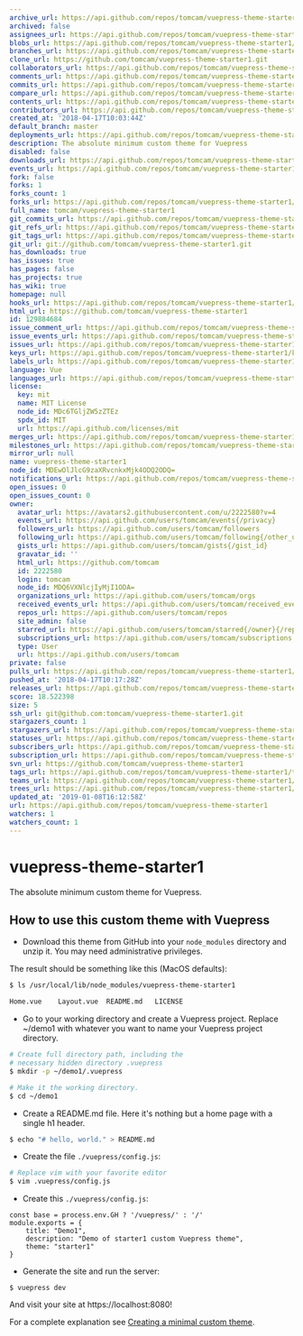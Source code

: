 ```yaml
---
archive_url: https://api.github.com/repos/tomcam/vuepress-theme-starter1/{archive_format}{/ref}
archived: false
assignees_url: https://api.github.com/repos/tomcam/vuepress-theme-starter1/assignees{/user}
blobs_url: https://api.github.com/repos/tomcam/vuepress-theme-starter1/git/blobs{/sha}
branches_url: https://api.github.com/repos/tomcam/vuepress-theme-starter1/branches{/branch}
clone_url: https://github.com/tomcam/vuepress-theme-starter1.git
collaborators_url: https://api.github.com/repos/tomcam/vuepress-theme-starter1/collaborators{/collaborator}
comments_url: https://api.github.com/repos/tomcam/vuepress-theme-starter1/comments{/number}
commits_url: https://api.github.com/repos/tomcam/vuepress-theme-starter1/commits{/sha}
compare_url: https://api.github.com/repos/tomcam/vuepress-theme-starter1/compare/{base}...{head}
contents_url: https://api.github.com/repos/tomcam/vuepress-theme-starter1/contents/{+path}
contributors_url: https://api.github.com/repos/tomcam/vuepress-theme-starter1/contributors
created_at: '2018-04-17T10:03:44Z'
default_branch: master
deployments_url: https://api.github.com/repos/tomcam/vuepress-theme-starter1/deployments
description: The absolute minimum custom theme for Vuepress
disabled: false
downloads_url: https://api.github.com/repos/tomcam/vuepress-theme-starter1/downloads
events_url: https://api.github.com/repos/tomcam/vuepress-theme-starter1/events
fork: false
forks: 1
forks_count: 1
forks_url: https://api.github.com/repos/tomcam/vuepress-theme-starter1/forks
full_name: tomcam/vuepress-theme-starter1
git_commits_url: https://api.github.com/repos/tomcam/vuepress-theme-starter1/git/commits{/sha}
git_refs_url: https://api.github.com/repos/tomcam/vuepress-theme-starter1/git/refs{/sha}
git_tags_url: https://api.github.com/repos/tomcam/vuepress-theme-starter1/git/tags{/sha}
git_url: git://github.com/tomcam/vuepress-theme-starter1.git
has_downloads: true
has_issues: true
has_pages: false
has_projects: true
has_wiki: true
homepage: null
hooks_url: https://api.github.com/repos/tomcam/vuepress-theme-starter1/hooks
html_url: https://github.com/tomcam/vuepress-theme-starter1
id: 129884684
issue_comment_url: https://api.github.com/repos/tomcam/vuepress-theme-starter1/issues/comments{/number}
issue_events_url: https://api.github.com/repos/tomcam/vuepress-theme-starter1/issues/events{/number}
issues_url: https://api.github.com/repos/tomcam/vuepress-theme-starter1/issues{/number}
keys_url: https://api.github.com/repos/tomcam/vuepress-theme-starter1/keys{/key_id}
labels_url: https://api.github.com/repos/tomcam/vuepress-theme-starter1/labels{/name}
language: Vue
languages_url: https://api.github.com/repos/tomcam/vuepress-theme-starter1/languages
license:
  key: mit
  name: MIT License
  node_id: MDc6TGljZW5zZTEz
  spdx_id: MIT
  url: https://api.github.com/licenses/mit
merges_url: https://api.github.com/repos/tomcam/vuepress-theme-starter1/merges
milestones_url: https://api.github.com/repos/tomcam/vuepress-theme-starter1/milestones{/number}
mirror_url: null
name: vuepress-theme-starter1
node_id: MDEwOlJlcG9zaXRvcnkxMjk4ODQ2ODQ=
notifications_url: https://api.github.com/repos/tomcam/vuepress-theme-starter1/notifications{?since,all,participating}
open_issues: 0
open_issues_count: 0
owner:
  avatar_url: https://avatars2.githubusercontent.com/u/2222580?v=4
  events_url: https://api.github.com/users/tomcam/events{/privacy}
  followers_url: https://api.github.com/users/tomcam/followers
  following_url: https://api.github.com/users/tomcam/following{/other_user}
  gists_url: https://api.github.com/users/tomcam/gists{/gist_id}
  gravatar_id: ''
  html_url: https://github.com/tomcam
  id: 2222580
  login: tomcam
  node_id: MDQ6VXNlcjIyMjI1ODA=
  organizations_url: https://api.github.com/users/tomcam/orgs
  received_events_url: https://api.github.com/users/tomcam/received_events
  repos_url: https://api.github.com/users/tomcam/repos
  site_admin: false
  starred_url: https://api.github.com/users/tomcam/starred{/owner}{/repo}
  subscriptions_url: https://api.github.com/users/tomcam/subscriptions
  type: User
  url: https://api.github.com/users/tomcam
private: false
pulls_url: https://api.github.com/repos/tomcam/vuepress-theme-starter1/pulls{/number}
pushed_at: '2018-04-17T10:17:28Z'
releases_url: https://api.github.com/repos/tomcam/vuepress-theme-starter1/releases{/id}
score: 18.522398
size: 5
ssh_url: git@github.com:tomcam/vuepress-theme-starter1.git
stargazers_count: 1
stargazers_url: https://api.github.com/repos/tomcam/vuepress-theme-starter1/stargazers
statuses_url: https://api.github.com/repos/tomcam/vuepress-theme-starter1/statuses/{sha}
subscribers_url: https://api.github.com/repos/tomcam/vuepress-theme-starter1/subscribers
subscription_url: https://api.github.com/repos/tomcam/vuepress-theme-starter1/subscription
svn_url: https://github.com/tomcam/vuepress-theme-starter1
tags_url: https://api.github.com/repos/tomcam/vuepress-theme-starter1/tags
teams_url: https://api.github.com/repos/tomcam/vuepress-theme-starter1/teams
trees_url: https://api.github.com/repos/tomcam/vuepress-theme-starter1/git/trees{/sha}
updated_at: '2019-01-08T16:12:58Z'
url: https://api.github.com/repos/tomcam/vuepress-theme-starter1
watchers: 1
watchers_count: 1
---
```


# vuepress-theme-starter1

The absolute minimum custom theme for Vuepress. 

## How to use this custom theme with Vuepress

* Download this theme from GitHub into your `node_modules` directory and unzip it. You may need administrative privileges.

The result should be something like this (MacOS defaults):

```bash
$ ls /usr/local/lib/node_modules/vuepress-theme-starter1

Home.vue	Layout.vue	README.md	LICENSE
```

* Go to your working directory and create a Vuepress project. Replace ~/demo1 with whatever
you want to name your Vuepress project directory.

```bash
# Create full directory path, including the
# necessary hidden directory .vuepress
$ mkdir -p ~/demo1/.vuepress

# Make it the working directory.
$ cd ~/demo1
```
* Create a README.md file. Here it's nothing but a home page with a single h1 header.

```bash
$ echo "# hello, world." > README.md
```

* Create the file `./vuepress/config.js`:

```bash
# Replace vim with your favorite editor 
$ vim .vuepress/config.js
```

* Create this `./vuepress/config.js`:

```
const base = process.env.GH ? '/vuepress/' : '/'
module.exports = {
    title: "Demo1",
    description: "Demo of starter1 custom Vuepress theme",
    theme: "starter1"
}
```

* Generate the site and run the server:

```
$ vuepress dev
```

And visit your site at https://localhost:8080!

For a complete explanation see [Creating a minimal custom theme](https://tomcam.github.io/vuepress.github.io/custom1.html).

